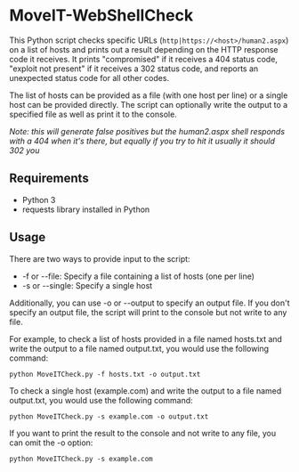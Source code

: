 # MoveIT-WebShellCheck

This Python script checks specific URLs (`http|https://<host>/human2.aspx`) on a list of hosts and prints out a result depending on the HTTP response code it receives. It prints "compromised" if it receives a 404 status code, "exploit not present" if it receives a 302 status code, and reports an unexpected status code for all other codes.

The list of hosts can be provided as a file (with one host per line) or a single host can be provided directly. The script can optionally write the output to a specified file as well as print it to the console.

*Note: this will generate false positives but the human2.aspx shell responds with a 404 when it's there, but equally if you try to hit it usually it should 302 you*

## Requirements
- Python 3
- requests library installed in Python
  
## Usage
There are two ways to provide input to the script:

- -f or --file: Specify a file containing a list of hosts (one per line)
- -s or --single: Specify a single host
  
Additionally, you can use -o or --output to specify an output file. If you don't specify an output file, the script will print to the console but not write to any file.

For example, to check a list of hosts provided in a file named hosts.txt and write the output to a file named output.txt, you would use the following command:

```
python MoveITCheck.py -f hosts.txt -o output.txt
```
  
To check a single host (example.com) and write the output to a file named output.txt, you would use the following command:
  
```
python MoveITCheck.py -s example.com -o output.txt
```
If you want to print the result to the console and not write to any file, you can omit the -o option:
  
```
python MoveITCheck.py -s example.com
````
